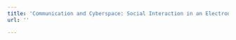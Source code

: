 ```yaml
---
title: 'Communication and Cyberspace: Social Interaction in an Electronic Environment'
url: ''

---
```


